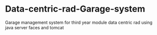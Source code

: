 # Data-centric-rad-Garage-system
Garage management system for third year module data centric rad using java server faces and tomcat
